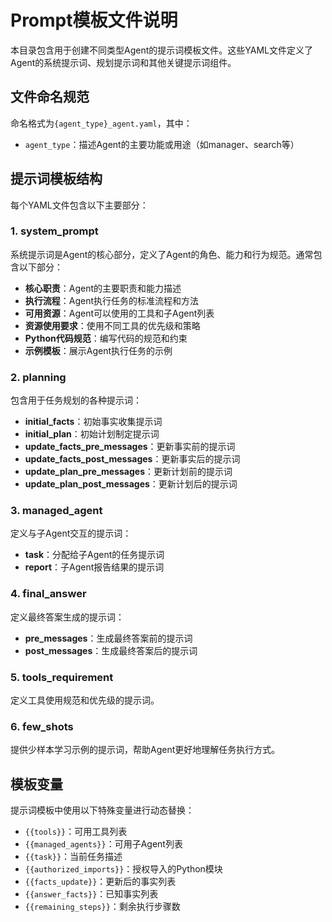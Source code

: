 # Prompt模板文件说明

本目录包含用于创建不同类型Agent的提示词模板文件。这些YAML文件定义了Agent的系统提示词、规划提示词和其他关键提示词组件。

## 文件命名规范

命名格式为`{agent_type}_agent.yaml`，其中：
- `agent_type`：描述Agent的主要功能或用途（如manager、search等）

## 提示词模板结构

每个YAML文件包含以下主要部分：

### 1. system_prompt

系统提示词是Agent的核心部分，定义了Agent的角色、能力和行为规范。通常包含以下部分：

- **核心职责**：Agent的主要职责和能力描述
- **执行流程**：Agent执行任务的标准流程和方法
- **可用资源**：Agent可以使用的工具和子Agent列表
- **资源使用要求**：使用不同工具的优先级和策略
- **Python代码规范**：编写代码的规范和约束
- **示例模板**：展示Agent执行任务的示例

### 2. planning

包含用于任务规划的各种提示词：

- **initial_facts**：初始事实收集提示词
- **initial_plan**：初始计划制定提示词
- **update_facts_pre_messages**：更新事实前的提示词
- **update_facts_post_messages**：更新事实后的提示词
- **update_plan_pre_messages**：更新计划前的提示词
- **update_plan_post_messages**：更新计划后的提示词

### 3. managed_agent

定义与子Agent交互的提示词：

- **task**：分配给子Agent的任务提示词
- **report**：子Agent报告结果的提示词

### 4. final_answer

定义最终答案生成的提示词：

- **pre_messages**：生成最终答案前的提示词
- **post_messages**：生成最终答案后的提示词

### 5. tools_requirement

定义工具使用规范和优先级的提示词。

### 6. few_shots

提供少样本学习示例的提示词，帮助Agent更好地理解任务执行方式。

## 模板变量

提示词模板中使用以下特殊变量进行动态替换：

- `{{tools}}`：可用工具列表
- `{{managed_agents}}`：可用子Agent列表
- `{{task}}`：当前任务描述
- `{{authorized_imports}}`：授权导入的Python模块
- `{{facts_update}}`：更新后的事实列表
- `{{answer_facts}}`：已知事实列表
- `{{remaining_steps}}`：剩余执行步骤数
